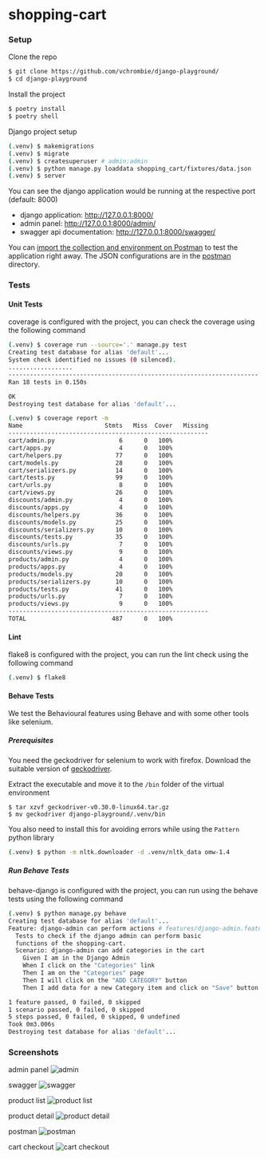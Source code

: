 # shopping-cart

### Setup

Clone the repo
```bash
$ git clone https://github.com/vchrombie/django-playground/
$ cd django-playground
```

Install the project
```bash
$ poetry install
$ poetry shell
```

Django project setup
```bash
(.venv) $ makemigrations
(.venv) $ migrate
(.venv) $ createsuperuser # admin:admin
(.venv) $ python manage.py loaddata shopping_cart/fixtures/data.json
(.venv) $ server
```

You can see the django application would be running at the respective port (default: 8000)
- django application: http://127.0.0.1:8000/
- admin panel: http://127.0.0.1:8000/admin/
- swagger api documentation: http://127.0.0.1:8000/swagger/

You can [import the collection and environment on Postman](https://testfully.io/blog/import-from-postman/) to test the application right away. The JSON configurations are in the [postman](postman) directory.

### Tests

#### Unit Tests

coverage is configured with the project, you can check the coverage using the following command
```bash
(.venv) $ coverage run --source='.' manage.py test
Creating test database for alias 'default'...
System check identified no issues (0 silenced).
..................
----------------------------------------------------------------------
Ran 18 tests in 0.150s

OK
Destroying test database for alias 'default'...
```
```bash
(.venv) $ coverage report -m
Name                       Stmts   Miss  Cover   Missing
--------------------------------------------------------
cart/admin.py                  6      0   100%
cart/apps.py                   4      0   100%
cart/helpers.py               77      0   100%
cart/models.py                28      0   100%
cart/serializers.py           14      0   100%
cart/tests.py                 99      0   100%
cart/urls.py                   8      0   100%
cart/views.py                 26      0   100%
discounts/admin.py             4      0   100%
discounts/apps.py              4      0   100%
discounts/helpers.py          36      0   100%
discounts/models.py           25      0   100%
discounts/serializers.py      10      0   100%
discounts/tests.py            35      0   100%
discounts/urls.py              7      0   100%
discounts/views.py             9      0   100%
products/admin.py              4      0   100%
products/apps.py               4      0   100%
products/models.py            20      0   100%
products/serializers.py       10      0   100%
products/tests.py             41      0   100%
products/urls.py               7      0   100%
products/views.py              9      0   100%
--------------------------------------------------------
TOTAL                        487      0   100%

```

#### Lint

flake8 is configured with the project, you can run the lint check using the following command
```bash
(.venv) $ flake8

```

#### Behave Tests

We test the Behavioural features using Behave and with some other tools like selenium.

##### Prerequisites

You need the geckodriver for selenium to work with firefox. Download the suitable version of [geckodriver](https://github.com/mozilla/geckodriver/releases).

Extract the executable and move it to the `/bin` folder of the virtual environment
```
$ tar xzvf geckodriver-v0.30.0-linux64.tar.gz
$ mv geckodriver django-playground/.venv/bin
```

You also need to install this for avoiding errors while using the `Pattern` python library
```bash
(.venv) $ python -m nltk.downloader -d .venv/nltk_data omw-1.4
```

##### Run Behave Tests

behave-django is configured with the project, you can run using the behave tests using the following command
```bash
(.venv) $ python manage.py behave
Creating test database for alias 'default'...
Feature: django-admin can perform actions # features/django-admin.feature:2
  Tests to check if the django admin can perform basic
  functions of the shopping-cart.
  Scenario: django-admin can add categories in the cart                # features/django-admin.feature:6
    Given I am in the Django Admin                                     # features/steps/django-admin.py:8 0.662s
    When I click on the "Categories" link                              # features/steps/django-admin.py:25 1.628s
    Then I am on the "Categories" page                                 # features/steps/django-admin.py:30 0.002s
    Then I will click on the "ADD CATEGORY" button                     # features/steps/django-admin.py:36 0.524s
    Then I add data for a new Category item and click on "Save" button # features/steps/django-admin.py:46 0.189s

1 feature passed, 0 failed, 0 skipped
1 scenario passed, 0 failed, 0 skipped
5 steps passed, 0 failed, 0 skipped, 0 undefined
Took 0m3.006s
Destroying test database for alias 'default'...
```

### Screenshots

admin panel
![admin](screenshots/admin.png)

swagger
![swagger](screenshots/swagger.png)

product list
![product list](screenshots/product-list.png)

product detail
![product detail](screenshots/product-detail.png)

postman
![postman](screenshots/postman.png)

cart checkout
![cart checkout](screenshots/cart-checkout.png)
